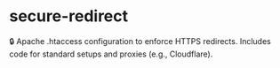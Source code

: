 # secure-redirect
🔒 Apache .htaccess configuration to enforce HTTPS redirects. Includes code for standard setups and proxies (e.g., Cloudflare).
